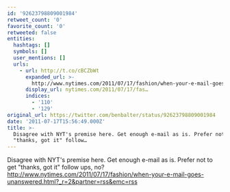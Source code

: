```yaml
---
id: '92623798809001984'
retweet_count: '0'
favorite_count: '0'
retweeted: false
entities:
  hashtags: []
  symbols: []
  user_mentions: []
  urls:
    - url: http://t.co/cBCZbWt
      expanded_url: >-
        http://www.nytimes.com/2011/07/17/fashion/when-your-e-mail-goes-unanswered.html?_r=2&partner=rss&emc=rss
      display_url: nytimes.com/2011/07/17/fas…
      indices:
        - '110'
        - '129'
original_url: https://twitter.com/benbalter/status/92623798809001984
date: '2011-07-17T15:56:49.000Z'
title: >-
  Disagree with NYT's premise here. Get enough e-mail as is. Prefer not to get
  "thanks, got it" follow…
---
```


Disagree with NYT's premise here. Get enough e-mail as is. Prefer not to get "thanks, got it" follow ups, no? http://www.nytimes.com/2011/07/17/fashion/when-your-e-mail-goes-unanswered.html?_r=2&partner=rss&emc=rss